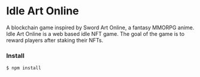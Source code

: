# Idle Art Online
A blockchain game inspired by Sword Art Online, a fantasy MMORPG anime.  Idle Art Online is a web based idle NFT game. The goal of the game is to reward players after staking their NFTs.

### Install

```
$ npm install
```
